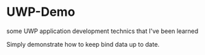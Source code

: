 # UWP-Demo
some UWP application development technics that I've been learned

Simply demonstrate how to keep bind data up to date.
